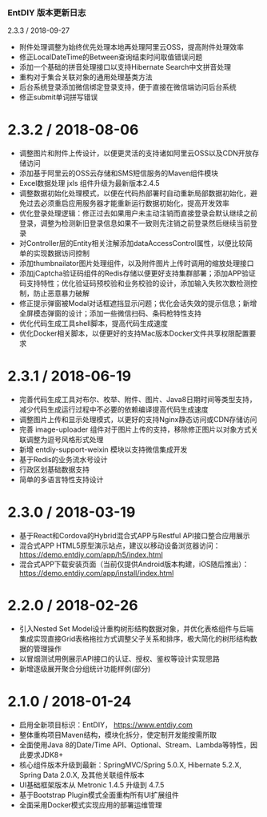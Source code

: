 ### EntDIY 版本更新日志

2.3.3 / 2018-09-27

  * 附件处理调整为始终优先处理本地再处理阿里云OSS，提高附件处理效率
  * 修正LocalDateTime的Between查询结束时间取值错误问题
  * 添加一个基础的拼音处理接口以支持Hibernate Search中文拼音处理
  * 重构对于集合关联对象的通用处理基类方法
  * 后台系统登录添加微信绑定登录支持，便于直接在微信端访问后台系统
  * 修正submit单词拼写错误

2.3.2 / 2018-08-06
==================
  * 调整图片和附件上传设计，以便更灵活的支持诸如阿里云OSS以及CDN开放存储访问
  * 添加基于阿里云的OSS云存储和SMS短信服务的Maven组件模块
  * Excel数据处理 jxls 组件升级为最新版本2.4.5
  * 调整数据初始化处理模式，以便在代码热部署时自动重新局部数据初始化，避免过去必须重启应用服务器才能重新运行数据初始化，提高开发效率
  * 优化登录处理逻辑：修正过去如果用户未主动注销而直接登录会默认继续之前登录，调整为检测新旧登录信息如果不一致则先注销之前登录然后继续当前登录
  * 对Controller层的Entity相关注解添加dataAccessControl属性，以便比较简单的实现数据访问控制
  * 添加thumbnailator图片处理组件，以及附件图片上传时调用的缩放处理接口
  * 添加jCaptcha验证码组件的Redis存储以便更好支持集群部署；添加APP验证码支持特性；优化验证码预校验和业务校验的设计，添加输入失败次数检测控制，防止恶意暴力破解
  * 修正提示弹窗被Modal对话框遮挡显示问题；优化会话失效的提示信息；新增全屏模态弹窗的设计；添加一些微信扫码、条码枪特性支持
  * 优化代码生成工具shell脚本，提高代码生成速度
  * 优化Docker相关脚本，以便更好的支持Mac版本Docker文件共享权限配置要求
  
2.3.1 / 2018-06-19
==================
  * 完善代码生成工具对布尔、枚举、附件、图片、Java8日期时间等类型支持，减少代码生成运行过程中不必要的依赖编译提高代码生成速度
  * 调整图片上传和显示处理模式，以更好的支持Nginx静态访问或CDN存储访问
  * 完善 image-uploader 组件对于图片上传的支持，移除修正图片以对象方式关联调整为逗号风格形式处理
  * 新增 entdiy-support-weixin 模块以支持微信集成开发
  * 基于Redis的业务流水号设计
  * 行政区划基础数据支持
  * 简单的多语言特性支持设计

2.3.0 / 2018-03-19
==================
  * 基于React和Cordova的Hybrid混合式APP与Restful API接口整合应用展示
  * 混合式APP HTML5原型演示站点，建议以移动设备浏览器访问：  https://demo.entdiy.com/app/h5/index.html  
  * 混合式APP下载安装页面（当前仅提供Android版本构建，iOS随后推出）： https://demo.entdiy.com/app/install/index.html

2.2.0 / 2018-02-26
==================
  * 引入Nested Set Model设计重构树形结构数据对象，并优化表格组件与后端集成实现直接Grid表格拖拉方式调整父子关系和排序，极大简化的树形结构数据的管理操作
  * 以冒烟测试用例展示API接口的认证、授权、鉴权等设计实现思路
  * 新增逐级展开聚合分组统计功能样例(部分)

2.1.0 / 2018-01-24
==================
  * 启用全新项目标识：EntDIY， https://www.entdiy.com 
  * 整体重构项目Maven结构，模块化拆分，使定制开发能按需所取
  * 全面使用Java 8的Date/Time API、Optional、Stream、Lambda等特性，因此要求JDK8+
  * 核心组件版本升级到最新：SpringMVC/Spring 5.0.X, Hibernate 5.2.X, Spring Data 2.0.X, 及其他关联组件版本
  * UI基础框架版本从 Metronic 1.4.5 升级到 4.7.5
  * 基于Bootstrap Plugin模式全面重构所有UI扩展组件 
  * 全面采用Docker模式实现应用的部署运维管理